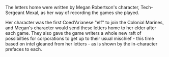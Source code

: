 The letters home were written by Megan Robertson's character, Tech-Sergeant Mexal, 
as her way of recording the games she played. 

Her character was the first Coed'Arianese "elf" to join the Colonial Marines, and Megan's character would send these letters home to her elder after each game. They
also gave the game writers a whole new raft of possibilties for corporations to get
up to their usual mischief - this time based on intel gleaned from her letters - as
is shown by the in-character prefaces to each.

